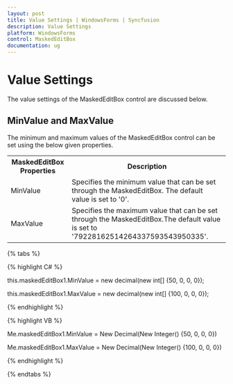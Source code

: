 ```yaml
---
layout: post
title: Value Settings | WindowsForms | Syncfusion
description: Value Settings
platform: WindowsForms
control: MaskedEditBox
documentation: ug
--- 
```

# Value Settings

The value settings of the MaskedEditBox control are discussed below.

## MinValue and MaxValue

The minimum and maximum values of the MaskedEditBox control can be set using the below given properties.



<table>
<tr>
<th>
MaskedEditBox Properties</th><th>
Description</th></tr>
<tr>
<td>
MinValue</td><td>
Specifies the minimum value that can be set through the MaskedEditBox. The default value is set to '0'.</td></tr>
<tr>
<td>
MaxValue</td><td>
Specifies the maximum value that can be set through the MaskedEditBox.The default value is set to '79228162514264337593543950335'.</td></tr>
</table>


{% tabs %}

{% highlight C# %}  


this.maskedEditBox1.MinValue = new decimal(new int[] {50, 0, 0, 0});

this.maskedEditBox1.MaxValue = new decimal(new int[] {100, 0, 0, 0});

{% endhighlight %}


{% highlight VB %} 

Me.maskedEditBox1.MinValue = New Decimal(New Integer() {50, 0, 0, 0})

Me.maskedEditBox1.MaxValue = New Decimal(New Integer() {100, 0, 0, 0})

{% endhighlight %}

{% endtabs %}
